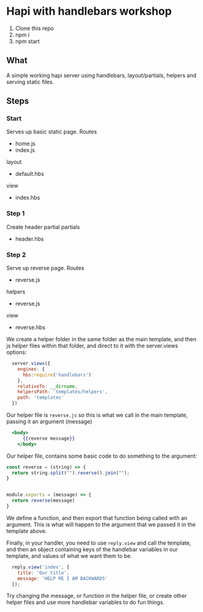 # Hapi with handlebars workshop

1. Clone this repo
2. npm i
3. npm start

## What

A simple working hapi server using handlebars, layout/partials, helpers and serving static files.

## Steps

### Start

Serves up basic static page.
Routes
- home.js
- index.js

layout
- default.hbs

view
- index.hbs

### Step 1

Create header partial
partials
- header.hbs

### Step 2

Serve up reverse page.
Routes
- reverse.js

helpers
- reverse.js

view
- reverse.hbs


We create a helper folder in the same folder as the main template, and then js helper files within that folder, and direct to it with the server.views options:

```js
  server.views({
    engines: {
      hbs:require('handlebars')
    },
    relativeTo: __dirname,
    helpersPath: 'templates/helpers',
    path: 'templates'
  })
```
Our helper file is ```reverse.js``` so this is what we call in the main template, passing it an argument (message)

```hbs
  <body>
      {{reverse message}}
    </body>
```

Our helper file, contains some basic code to do something to the argument:

```js
const reverse = (string) => {
  return string.split("").reverse().join("");
}


module.exports = (message) => {
  return reverse(message)
}
```

We define a function, and then export that function being called with an argument. This is what will happen to the argument that we passed it in the template above.

Finally, in your handler, you need to use ```reply.view``` and call the template, and then an object containing keys of the handlebar variables in our template, and values of what we want them to be.

```js
  reply.view('index', {
    title: 'Our title',
    message: 'HELP ME I AM BACKWARDS'
  });
  ```

  Try changing the message, or function in the helper file, or create other helper files and use more handlebar variables to do fun things.
